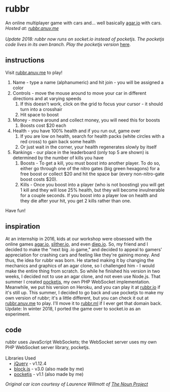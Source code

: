 # rubbr
An online multiplayer game with cars and... well basically [agar.io](http://agar.io) with cars.  
*Hosted at: [rubbr.anuv.me](http://rubbr.anuv.me)*  
&nbsp;  
*Update 2018: rubbr now runs on socket.io instead of pocketjs. The pocketjs code lives in its own branch. Play the pocketjs version* [here](http://pjs.rubbr.anuv.me).
  
## instructions
 Visit [rubbr.anuv.me](http://rubbr.anuv.me) to play!

 1. Name - type a name (alphanumeric) and hit join - you will be assigned a color
 2. Controls - move the mouse around to move your car in different directions and at varying speeds
    1. If this doesn't work, click on the grid to focus your cursor - it should turn into a crosshair
    2. Hit space to boost
 3. Money - move around and collect money, you will need this for boosts
    1. Boosts cost $20 each
 4. Health - you have 100% health and if you run out, game over
    1. If you are low on health, search for health packs (white circles with a red cross) to gain back some health
    2. Or just wait in the corner, your health regenerates slowly by itself
 5. Rankings - our place in the leaderboard (only top 5 are shown) is determined by the number of kills you have
    1. Boosts - To get a kill, you must boost into another player. To do so, either go through one of the nitro gates (big green hexagons) for a free boost or collect $20 and hit the space bar (every non-nitro-gate boost costs $20).
    2. Kills - Once you boost into a player (who is not boosting) you will get 1 kill and they will lose 25% health, but they will become invulnerable for a couple seconds. If you boost into a player low on health and they die after your hit, you get 2 kills rather than one.

Have fun!

## inspiration
At an internship in 2016, kids at our workshop were obsessed with the online games [agar.io](http://agar.io), [slither.io](http://slither.io), and even [diep.io](http://diep.io). So, my friend and I decided to make the "next big .io game," and decided to appeal to gamers' appreciation for crashing cars and feeling like they're gaining money. And thus, the idea for rubbr was born. He started making it by changing the mechanics and graphics of an agar clone, so I challenged him - I would make the entire thing from scratch. So while he finished his version in two weeks, I decided not to use an agar clone, and not even use Node.js. That summer I created [pocketjs](https://github.com/anuvgupta/pocketjs), my own PHP WebSocket implementation. Meanwhile, we put his version on Heroku, and you can play it at [rubbr.io](http://rubbr.io) if it's still up. This summer, I decided to go back and use pocketjs to make my own version of rubbr; it's a little different, but you can check it out at [rubbr.anuv.me](http://rubbr.anuv.me) to play. I'll move it to [rubbr.ml](http://rubbr.ml) if I ever get that domain back. Update: In winter 2018, I ported the game over to socket.io as an experiment.

## code
rubbr uses JavaScript WebSockets; the WebSocket server uses my own PHP WebSocket server library, pocketjs.  
&nbsp;  
Libraries Used  
&nbsp;&nbsp;&nbsp;•&nbsp;&nbsp;[jQuery](https://jquery.com/) - v1.12.4  
&nbsp;&nbsp;&nbsp;•&nbsp;&nbsp;[block.js](https://github.com/anuvgupta/block.js) - v3.0 (also made by me)  
&nbsp;&nbsp;&nbsp;•&nbsp;&nbsp;[pocketjs](https://github.com/anuvgupta/pocketjs) - v1.1 (also made by me)  

*Original car icon courtesy of Laurence Willmott of [The Noun Project](https://thenounproject.com/)*   
